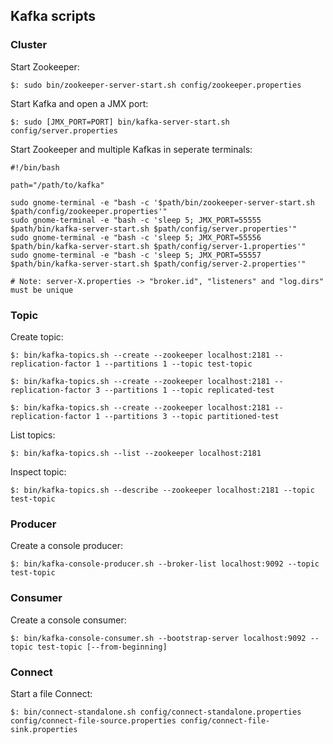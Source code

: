 ## Kafka scripts

### Cluster

Start Zookeeper:  
```
$: sudo bin/zookeeper-server-start.sh config/zookeeper.properties
```

Start Kafka and open a JMX port:  
```
$: sudo [JMX_PORT=PORT] bin/kafka-server-start.sh config/server.properties
```

Start Zookeeper and multiple Kafkas in seperate terminals:
```
#!/bin/bash

path="/path/to/kafka"

sudo gnome-terminal -e "bash -c '$path/bin/zookeeper-server-start.sh $path/config/zookeeper.properties'"
sudo gnome-terminal -e "bash -c 'sleep 5; JMX_PORT=55555 $path/bin/kafka-server-start.sh $path/config/server.properties'"
sudo gnome-terminal -e "bash -c 'sleep 5; JMX_PORT=55556 $path/bin/kafka-server-start.sh $path/config/server-1.properties'"
sudo gnome-terminal -e "bash -c 'sleep 5; JMX_PORT=55557 $path/bin/kafka-server-start.sh $path/config/server-2.properties'"

# Note: server-X.properties -> "broker.id", "listeners" and "log.dirs" must be unique
```

### Topic

Create topic:  
```
$: bin/kafka-topics.sh --create --zookeeper localhost:2181 --replication-factor 1 --partitions 1 --topic test-topic

$: bin/kafka-topics.sh --create --zookeeper localhost:2181 --replication-factor 3 --partitions 1 --topic replicated-test

$: bin/kafka-topics.sh --create --zookeeper localhost:2181 --replication-factor 1 --partitions 3 --topic partitioned-test
```

List topics:  
```
$: bin/kafka-topics.sh --list --zookeeper localhost:2181
```

Inspect topic:  
```
$: bin/kafka-topics.sh --describe --zookeeper localhost:2181 --topic test-topic
```

### Producer

Create a console producer:  
```
$: bin/kafka-console-producer.sh --broker-list localhost:9092 --topic test-topic
```

### Consumer

Create a console consumer:  
```
$: bin/kafka-console-consumer.sh --bootstrap-server localhost:9092 --topic test-topic [--from-beginning]
```

### Connect

Start a file Connect:  
```
$: bin/connect-standalone.sh config/connect-standalone.properties config/connect-file-source.properties config/connect-file-sink.properties
```
